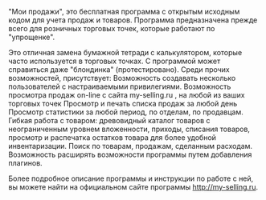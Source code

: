 "Мои продажи", это бесплатная программа с открытым исходным кодом для учета продаж и товаров. Программа предназначена прежде всего для розничных торговых точек, которые работают по "упрощенке".

Это отличная замена бумажной тетради с калькулятором, которые часто используется в торговых точках. С программой может справиться даже "блондинка" (протестировано). Среди прочих возможностей, присутствует:
Возможность создавать несколько пользователей с настраиваемыми привилегиями.
Возможность просмотра продаж on-line с сайта my-selling.ru , на любой из ваших торговых точек
Просмотр и печать списка продаж за любой день
Просмотр статистики за любой период, по отделам, по продавцам.
Гибкая работа с товаром: древовидный каталог товаров с неограниченным уровнем вложенности, приходы, списания товаров, просмотр и распечатка остатков товара для более удобной инвентаризации.
Поиск по товарам, продажам, сделанным расходам.
Возможность расширять возможности программы путем добавления плагинов.

Более подробное описание программы и инструкции по работе с ней, вы можете найти на официальном сайте программы http://my-selling.ru.
